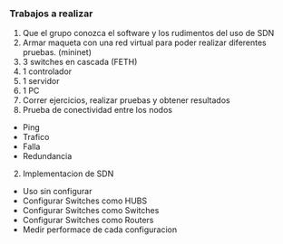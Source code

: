 ### Trabajos a realizar
1. Que el grupo conozca el software y los rudimentos del uso de SDN
2. Armar maqueta con una red virtual para poder realizar diferentes pruebas. (mininet)
 1. 3 switches en cascada (FETH)
 2. 1 controlador
 3. 1 servidor
 4. 1 PC
3. Correr ejercicios, realizar pruebas y obtener resultados
 1. Prueba de conectividad entre los nodos
  * Ping
  * Trafico
  * Falla
  * Redundancia
 2. Implementacion de SDN
  * Uso sin configurar
  * Configurar Switches como HUBS
  * Configurar Switches como Switches
  * Configurar Switches como Routers
  * Medir performace de cada configuracion
